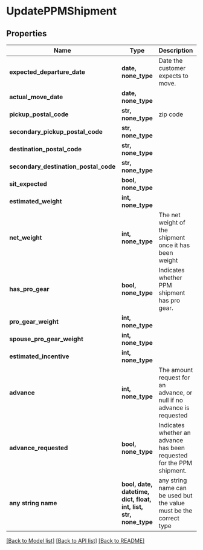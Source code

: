 # UpdatePPMShipment


## Properties
Name | Type | Description | Notes
------------ | ------------- | ------------- | -------------
**expected_departure_date** | **date, none_type** | Date the customer expects to move.  | [optional] 
**actual_move_date** | **date, none_type** |  | [optional] 
**pickup_postal_code** | **str, none_type** | zip code | [optional] 
**secondary_pickup_postal_code** | **str, none_type** |  | [optional] 
**destination_postal_code** | **str, none_type** |  | [optional] 
**secondary_destination_postal_code** | **str, none_type** |  | [optional] 
**sit_expected** | **bool, none_type** |  | [optional] 
**estimated_weight** | **int, none_type** |  | [optional] 
**net_weight** | **int, none_type** | The net weight of the shipment once it has been weight  | [optional] 
**has_pro_gear** | **bool, none_type** | Indicates whether PPM shipment has pro gear.  | [optional] 
**pro_gear_weight** | **int, none_type** |  | [optional] 
**spouse_pro_gear_weight** | **int, none_type** |  | [optional] 
**estimated_incentive** | **int, none_type** |  | [optional] 
**advance** | **int, none_type** | The amount request for an advance, or null if no advance is requested  | [optional] 
**advance_requested** | **bool, none_type** | Indicates whether an advance has been requested for the PPM shipment.  | [optional] 
**any string name** | **bool, date, datetime, dict, float, int, list, str, none_type** | any string name can be used but the value must be the correct type | [optional]

[[Back to Model list]](../README.md#documentation-for-models) [[Back to API list]](../README.md#documentation-for-api-endpoints) [[Back to README]](../README.md)


